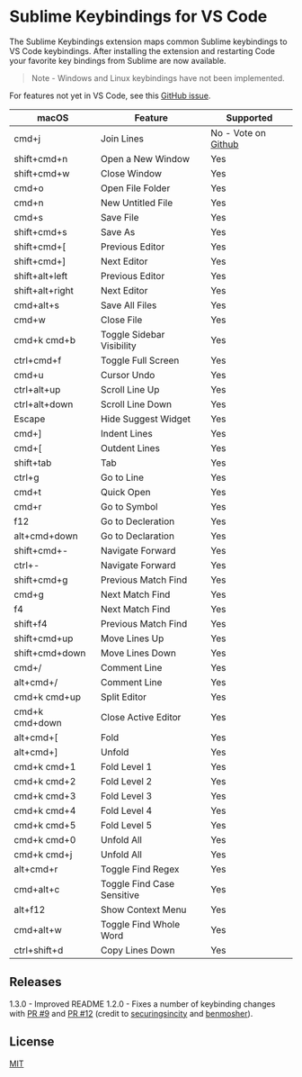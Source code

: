 # Sublime Keybindings for VS Code

The Sublime Keybindings extension maps common Sublime keybindings to VS Code keybindings. After installing the extension and restarting Code your favorite
key bindings from Sublime are now available. 

> Note - Windows and Linux keybindings have not been implemented. 

For features not yet in VS Code, see this [GitHub issue](https://github.com/Microsoft/vscode/issues/3776). 

| macOS | Feature | Supported |
| ----- | ------- | --------- |
| cmd+j | Join Lines | No - Vote on [Github](https://github.com/Microsoft/vscode/issues/1759) |
| shift+cmd+n | Open a New Window | Yes |
| shift+cmd+w | Close Window | Yes |
| cmd+o | Open File Folder | Yes |
| cmd+n | New Untitled File | Yes | 
| cmd+s | Save File | Yes |
| shift+cmd+s | Save As | Yes | 
| shift+cmd+[ | Previous Editor | Yes | 
| shift+cmd+] | Next Editor | Yes |
| shift+alt+left | Previous Editor | Yes |
| shift+alt+right | Next Editor | Yes |
| cmd+alt+s | Save All Files | Yes |
| cmd+w | Close File | Yes | 
| cmd+k cmd+b | Toggle Sidebar Visibility | Yes | 
| ctrl+cmd+f | Toggle Full Screen | Yes |
| cmd+u | Cursor Undo | Yes | 
| ctrl+alt+up | Scroll Line Up | Yes | 
| ctrl+alt+down | Scroll Line Down | Yes | 
| Escape | Hide Suggest Widget | Yes | 
| cmd+] | Indent Lines | Yes | 
| cmd+[ | Outdent Lines | Yes | 
| shift+tab | Tab | Yes | 
| ctrl+g | Go to Line | Yes | 
| cmd+t | Quick Open | Yes | 
| cmd+r | Go to Symbol | Yes | 
| f12 | Go to Decleration | Yes | 
| alt+cmd+down | Go to Declaration | Yes | 
| shift+cmd+- | Navigate Forward | Yes | 
| ctrl+- | Navigate Forward | Yes | 
| shift+cmd+g | Previous Match Find | Yes | 
| cmd+g | Next Match Find | Yes |
| f4 | Next Match Find | Yes | 
| shift+f4 | Previous Match Find | Yes | 
| shift+cmd+up | Move Lines Up | Yes | 
| shift+cmd+down | Move Lines Down | Yes | 
| cmd+/ | Comment Line | Yes | 
| alt+cmd+/ | Comment Line | Yes | 
| cmd+k cmd+up | Split Editor | Yes | 
| cmd+k cmd+down | Close Active Editor | Yes | 
| alt+cmd+[ | Fold | Yes | 
| alt+cmd+] | Unfold | Yes | 
| cmd+k cmd+1 | Fold Level 1 | Yes | 
| cmd+k cmd+2 | Fold Level 2 | Yes | 
| cmd+k cmd+3 | Fold Level 3 | Yes | 
| cmd+k cmd+4 | Fold Level 4 | Yes | 
| cmd+k cmd+5 | Fold Level 5 | Yes | 
| cmd+k cmd+0 | Unfold All | Yes | 
| cmd+k cmd+j | Unfold All | Yes |
| alt+cmd+r | Toggle Find Regex | Yes |
| cmd+alt+c | Toggle Find Case Sensitive | Yes | 
| alt+f12 | Show Context Menu | Yes | 
| cmd+alt+w | Toggle Find Whole Word | Yes | 
| ctrl+shift+d | Copy Lines Down | Yes | 


## Releases

1.3.0 - Improved README
1.2.0 - Fixes a number of keybinding changes with [PR #9](https://github.com/Microsoft/vscode-sublime-keybindings/pull/9) and [PR #12](https://github.com/Microsoft/vscode-sublime-keybindings/pull/12) (credit to [securingsincity](https://github.com/Microsoft/vscode-sublime-keybindings/issues?q=is%3Apr+author%3Asecuringsincity) and [benmosher](https://github.com/Microsoft/vscode-sublime-keybindings/issues?q=is%3Apr+author%3Abenmosher)).

## License
[MIT](license.txt)
